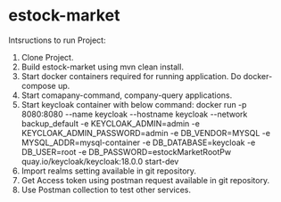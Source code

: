 # estock-market

Intsructions to run Project:

1. Clone Project.
2. Build estock-market using mvn clean install.
3. Start docker containers required for running application. Do docker-compose up.
4. Start comapany-command, company-query applications.
5. Start keycloak container with below command:
   docker run -p 8080:8080 --name keycloak --hostname keycloak --network backup_default -e KEYCLOAK_ADMIN=admin -e KEYCLOAK_ADMIN_PASSWORD=admin -e DB_VENDOR=MYSQL -e MYSQL_ADDR=mysql-container -e DB_DATABASE=keycloak -e DB_USER=root -e DB_PASSWORD=estockMarketRootPw quay.io/keycloak/keycloak:18.0.0 start-dev
6. Import realms setting available in git repository.
7. Get Access token using postman request available in git repository.
8. Use Postman collection to test other services.


